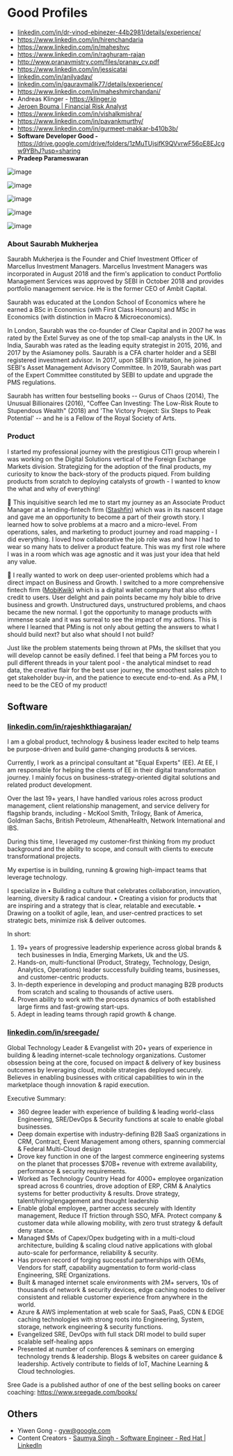 # Good Profiles

- [linkedin.com/in/dr-vinod-ebinezer-44b2981/details/experience/](https://www.linkedin.com/in/dr-vinod-ebinezer-44b2981/details/experience/)
- https://www.linkedin.com/in/hirenchandaria
- https://www.linkedin.com/in/maheshvc
- https://www.linkedin.com/in/raghuram-rajan
- http://www.pranavmistry.com/files/pranav_cv.pdf
- https://www.linkedin.com/in/jessicatai
- [linkedin.com/in/anilyadav/](https://www.linkedin.com/in/anilyadav/)
- [linkedin.com/in/gauravmalik77/details/experience/](https://www.linkedin.com/in/gauravmalik77/details/experience/)
- https://www.linkedin.com/in/maheshmirchandani/
- Andreas Klinger - https://klinger.io
- [Jeroen Bouma | Financial Risk Analyst](https://www.jeroenbouma.com/)
- https://www.linkedin.com/in/vishalkmishra/
- https://www.linkedin.com/in/pavankmurthy/
- https://www.linkedin.com/in/gurmeet-makkar-b410b3b/
- **Software Developer Good -** https://drive.google.com/drive/folders/1zMuTUjsifK9QVvrwF56oE8EJcgw9YBhJ?usp=sharing
- **Pradeep Parameswaran**

![image](../../media/Personality-Profiles-image1.jpg)

![image](../../media/Personality-Profiles-image2.jpg)

![image](../../media/Personality-Profiles-image3.jpg)

![image](../../media/Personality-Profiles-image4.jpg)

![image](../../media/Personality-Profiles-image5.jpg)

### About Saurabh Mukherjea

Saurabh Mukherjea is the Founder and Chief Investment Officer of Marcellus Investment Managers. Marcellus Investment Managers was incorporated in August 2018 and the firm's application to conduct Portfolio Management Services was approved by SEBI in October 2018 and provides portfolio management service. He is the former CEO of Ambit Capital.

Saurabh was educated at the London School of Economics where he earned a BSc in Economics (with First Class Honours) and MSc in Economics (with distinction in Macro & Microeconomics).

In London, Saurabh was the co-founder of Clear Capital and in 2007 he was rated by the Extel Survey as one of the top small-cap analysts in the UK. In India, Saurabh was rated as the leading equity strategist in 2015, 2016, and 2017 by the Asiamoney polls. Saurabh is a CFA charter holder and a SEBI registered investment advisor. In 2017, upon SEBI's invitation, he joined SEBI's Asset Management Advisory Committee. In 2019, Saurabh was part of the Expert Committee constituted by SEBI to update and upgrade the PMS regulations.

Saurabh has written four bestselling books -- Gurus of Chaos (2014), The Unusual Billionaires (2016), "Coffee Can Investing: The Low-Risk Route to Stupendous Wealth" (2018) and 'The Victory Project: Six Steps to Peak Potential' -- and he is a Fellow of the Royal Society of Arts.

### Product

I started my professional journey with the prestigious CITI group wherein I was working on the Digital Solutions vertical of the Foreign Exchange Markets division. Strategizing for the adoption of the final products, my curiosity to know the back-story of the products piqued. From building products from scratch to deploying catalysts of growth - I wanted to know the what and why of everything!

🔑 This inquisitive search led me to start my journey as an Associate Product Manager at a lending-fintech firm ([Stashfin](https://www.linkedin.com/company/stashfin/)) which was in its nascent stage and gave me an opportunity to become a part of their growth story. I learned how to solve problems at a macro and a micro-level. From operations, sales, and marketing to product journey and road mapping - I did everything. I loved how collaborative the job role was and how I had to wear so many hats to deliver a product feature. This was my first role where I was in a room which was age agnostic and it was just your idea that held any value.

🚀 I really wanted to work on deep user-oriented problems which had a direct impact on Business and Growth. I switched to a more comprehensive fintech firm ([MobiKwik](https://www.linkedin.com/company/mobikwik/)) which is a digital wallet company that also offers credit to users. User delight and pain points became my holy bible to drive business and growth. Unstructured days, unstructured problems, and chaos became the new normal. I got the opportunity to manage products with immense scale and it was surreal to see the impact of my actions. This is where I learned that PMing is not only about getting the answers to what I should build next? but also what should I not build?

Just like the problem statements being thrown at PMs, the skillset that you will develop cannot be easily defined. I feel that being a PM forces you to pull different threads in your talent pool - the analytical mindset to read data, the creative flair for the best user journey, the smoothest sales pitch to get stakeholder buy-in, and the patience to execute end-to-end. As a PM, I need to be the CEO of my product!

## Software

### [linkedin.com/in/rajeshkthiagarajan/](https://www.linkedin.com/in/rajeshkthiagarajan/)

I am a global product, technology & business leader excited to help teams be purpose-driven and build game-changing products & services.

Currently, I work as a principal consultant at "Equal Experts" (EE). At EE, I am responsible for helping the clients of EE in their digital transformation journey. I mainly focus on business-strategy-oriented digital solutions and related product development.

Over the last 19+ years, I have handled various roles across product management, client relationship management, and service delivery for flagship brands, including - McKool Smith, Trilogy, Bank of America, Goldman Sachs, British Petroleum, AthenaHealth, Network International and IBS.

During this time, I leveraged my customer-first thinking from my product background and the ability to scope, and consult with clients to execute transformational projects.

My expertise is in building, running & growing high-impact teams that leverage technology.

I specialize in
• Building a culture that celebrates collaboration, innovation, learning, diversity & radical candour.
• Creating a vision for products that are inspiring and a strategy that is clear, relatable and executable.
• Drawing on a toolkit of agile, lean, and user-centred practices to set strategic bets, minimize risk & deliver outcomes.

In short:

1. 19+ years of progressive leadership experience across global brands & tech businesses in India, Emerging Markets, Uk and the US.
2. Hands-on, multi-functional (Product, Strategy, Technology, Design, Analytics, Operations) leader successfully building teams, businesses, and customer-centric products.
3. In-depth experience in developing and product managing B2B products from scratch and scaling to thousands of active users.
4. Proven ability to work with the process dynamics of both established large firms and fast-growing start-ups.
5. Adept in leading teams through rapid growth & change.

### [linkedin.com/in/sreegade/](https://www.linkedin.com/in/sreegade/)

Global Technology Leader & Evangelist with 20+ years of experience in building & leading internet-scale technology organizations. Customer obsession being at the core, focused on impact & delivery of key business outcomes by leveraging cloud, mobile strategies deployed securely. Believes in enabling businesses with critical capabilities to win in the marketplace though innovation & rapid execution.

Executive Summary:

- 360 degree leader with experience of building & leading world-class Engineering, SRE/DevOps & Security functions at scale to enable global businesses.
- Deep domain expertise with industry-defining B2B SaaS organizations in CRM, Contract, Event Management among others, spanning commercial & Federal Multi-Cloud design
- Drove key function in one of the largest commerce engineering systems on the planet that processes $70B+ revenue with extreme availability, performance & security requirements.
- Worked as Technology Country Head for 4000+ employee organization spread across 6 countries, drove adoption of ERP, CRM & Analytics systems for better productivity & results. Drove strategy, talent/hiring/engagement and thought leadership
- Enable global employee, partner access securely with Identity management, Reduce IT friction through SSO, MFA. Protect company & customer data while allowing mobility, with zero trust strategy & default deny stance.
- Managed $Ms of Capex/Opex budgeting with in a multi-cloud architecture, building & scaling cloud native applications with global auto-scale for performance, reliability & security.
- Has proven record of forging successful partnerships with OEMs, Vendors for staff, capability augmentation to form world-class Engineering, SRE Organizations.
- Built & managed internet scale environments with 2M+ servers, 10s of thousands of network & security devices, edge caching nodes to deliver consistent and reliable customer experience from anywhere in the world.
- Azure & AWS implementation at web scale for SaaS, PaaS, CDN & EDGE caching technologies with strong roots into Engineering, System, storage, network engineering & security functions.
- Evangelized SRE, DevOps with full stack DRI model to build super scalable self-healing apps
- Presented at number of conferences & seminars on emerging technology trends & leadership. Blogs & websites on career guidance & leadership. Actively contribute to fields of IoT, Machine Learning & Cloud technologies.

Sree Gade is a published author of one of the best selling books on career coaching: https://www.sreegade.com/books/

## Others

- Yiwen Gong - gyw@google.com
- Content Creators - [Saumya Singh - Software Engineer - Red Hat | LinkedIn](https://www.linkedin.com/in/saumya1singh)
